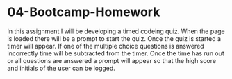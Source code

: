# 04-Bootcamp-Homework
In this assignment I will be developing a timed codeing quiz. When the page is loaded there will be a prompt to start the quiz.
Once the quiz is started a timer will appear. If one of the multiple choice questions is answered incorrectly time will be subtracted from the timer.
Once the time has run out or all questions are answered a prompt will appear so that the high score and initials of the user can be logged.
